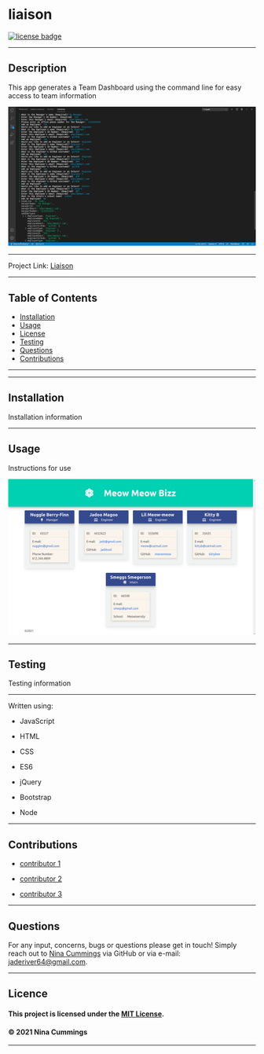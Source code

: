 
# liaison
<a href='https://opensource.org/licenses/MIT'><img src='https://img.shields.io/badge/license-MIT-blueviolet' alt='license badge'></a>

---------------------------------------

## Description
This app generates a Team Dashboard using the command line for easy access to team information

![App Image](lib/images/scrnshot1.png)

---------------------------------------

Project Link: 
[Liaison](https://github.com/jaderiver62/liaison)

---------------------------------------


## Table of Contents
* [Installation](#installation)
* [Usage](#usage)
* [License](#license)
* [Testing](#testing)
* [Questions](#questions)
* [Contributions](#contributions)
---------------------------------------



---------------------------------------

## Installation
Installation information

---------------------------------------

## Usage


Instructions for use


![Project Usage Image](lib/images/screenshot.png)

---------------------------------------

## Testing
Testing information

---------------------------------------

Written using:

                    
* JavaScript
   
* HTML
   
* CSS
   
* ES6
   
* jQuery
   
* Bootstrap
   
* Node
   

---------------------------------------

## Contributions

                     
* [contributor 1](link)
                     
* [contributor 2](link)
                     
* [contributor 3](link)
                     

---------------------------------------

## Questions

For any input, concerns, bugs or questions please get in touch!  Simply reach out to [Nina Cummings](https://github.com/jaderiver62/liaison) via GitHub or via e-mail: jaderiver64@gmail.com.

---------------------------------------

## Licence


#### This project is licensed under the [MIT License](https://opensource.org/licenses/MIT).
#### &copy; 2021 Nina Cummings

---------------------------------------
    